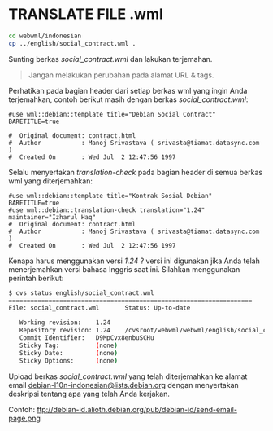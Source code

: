 # TRANSLATE FILE .wml

```bash
cd webwml/indonesian
cp ../english/social_contract.wml .
```

Sunting berkas *social_contract.wml* dan lakukan terjemahan.

> Jangan melakukan perubahan pada alamat URL & tags.

Perhatikan pada bagian header dari setiap berkas wml yang ingin Anda terjemahkan, contoh berikut masih dengan berkas *social_contract.wml*:

```
#use wml::debian::template title="Debian Social Contract" BARETITLE=true

#  Original document: contract.html
#  Author           : Manoj Srivastava ( srivasta@tiamat.datasync.com )
#  Created On       : Wed Jul  2 12:47:56 1997
```

Selalu menyertakan *translation-check* pada bagian header di semua berkas wml yang diterjemahkan:

```
#use wml::debian::template title="Kontrak Sosial Debian" BARETITLE=true
#use wml::debian::translation-check translation="1.24" maintainer="Izharul Haq"
#  Original document: contract.html
#  Author           : Manoj Srivastava ( srivasta@tiamat.datasync.com )
#  Created On       : Wed Jul  2 12:47:56 1997
```

Kenapa harus menggunakan versi *1.24* ? versi ini digunakan jika Anda telah menerjemahkan versi bahasa Inggris saat ini. 
Silahkan menggunakan perintah berikut:

```bash
$ cvs status english/social_contract.wml
===================================================================
File: social_contract.wml       Status: Up-to-date

   Working revision:    1.24
   Repository revision: 1.24    /cvsroot/webwml/webwml/english/social_contract.wml,v
   Commit Identifier:   D9MpCvx8enbuSCHu
   Sticky Tag:          (none)
   Sticky Date:         (none)
   Sticky Options:      (none)
```

Upload berkas *social_contract.wml* yang telah diterjemahkan ke alamat email debian-l10n-indonesian@lists.debian.org dengan 
menyertakan deskripsi tentang apa yang telah Anda kerjakan.

Contoh: ftp://debian-id.alioth.debian.org/pub/debian-id/send-email-page.png